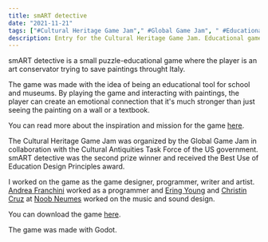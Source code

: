 ```yaml
---
title: smART detective
date: "2021-11-21"
tags: ["#Cultural Heritage Game Jam"," #Global Game Jam", " #Educational"," #Godot"]
description: Entry for the Cultural Heritage Game Jam. Educational game about italian paintings. 2nd prize winner.
---
```


smART detective is a small puzzle-educational game where the player is an art conservator trying to save paintings throught Italy.

The game was made with the idea of being an educational tool for school and museums. By playing the game and interacting with paintings, the player can create an emotional connection that it's much stronger than just seeing the painting on a wall or a textbook.

You can read more about the inspiration and mission for the game [here](https://medium.com/@chiarabianchimani/smart-detective-and-the-importance-of-empathizing-with-cultural-heritage-3415b0201e02).

The Cultural Heritage Game Jam was organized by the Global Game Jam in collaboration with the Cultural Antiquities Task Force of the US government. smART detective was the second prize winner and received the Best Use of Education Design Principles award.

I worked on the game as the game designer, programmer, writer and artist. [Andrea Franchini](https://andreafranchini.com/) worked as a programmer and [Ering Young](https://www.erinyoungmusic.com) and [Christin Cruz](https://www.christiancruzmusic.com) at [Noob Neumes](https://www.instagram.com/noobneumes/?utm_medium=copy_link) worked on the music and sound design. 

You can download the game [here](https://chiarabianchimani.itch.io/smart-detective).

The game was made with Godot.